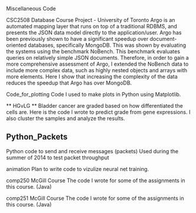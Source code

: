 
Miscellaneous Code


CSC2508 
Database Course Project - University of Toronto Argo is an automated mapping layer that runs on top of a traditional RDBMS, and presents the JSON data model directly to the application/user. Argo has been previously shown to have a significant speedup over document-oriented databases, specifically MongoDB. This was shown by evaluating the systems using the benchmark NoBench. This benchmark evaluates queries on relatively simple JSON documents. Therefore, in order to gain a more comprehensive assessment of Argo, I extended the NoBench data to include more complex data, such as highly nested objects and arrays with more elements. Here I show that increasing the complexity of the data reduces the speedup that Argo has over MongoDB.


Code_for_plotting
Code I used to make plots in Python using Matplotlib. 


** HGvLG **
Bladder cancer are graded based on how differentiated the cells are. Here is the code I wrote to predict grade from gene expressions. I also cluster the samples and analyze the results. 


## Python_Packets
Python code to send and receive messages (packets)
Used during the summer of 2014 to test packet throughput


animation 
Plan to write code to vizulize neural net training. 

comp250
McGill Course
The code I wrote for some of the assignments in this course. (Java)

comp251
McGill Course
The code I wrote for some of the assignments in this course. (Java)







